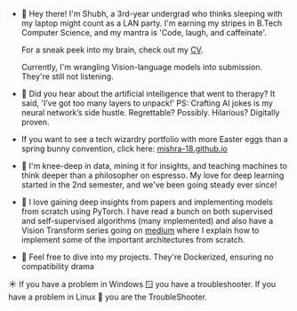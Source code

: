 - 👋 Hey there! I'm Shubh, a 3rd-year undergrad who thinks sleeping with my laptop might count as a LAN party. I'm earning my stripes in B.Tech Computer Science, and my mantra is 'Code, laugh, and caffeinate'.

  For a sneak peek into my brain, check out my [CV](https://drive.google.com/file/d/1XNJxrbujD-wmcy6Lafyo9rxmXIJE5hsO/view?usp=sharing).
  
  Currently, I'm wrangling Vision-language models into submission. They're still not listening.

- 👀 Did you hear about the artificial intelligence that went to therapy? It said, 'I’ve got too many layers to unpack!'
PS: Crafting AI jokes is my neural network’s side hustle. Regrettable? Possibly. Hilarious? Digitally proven.

- If you want to see a tech wizardry portfolio with more Easter eggs than a spring bunny convention, click here: [mishra-18.github.io](https://mishra-18.github.io)

- 🌱 I'm knee-deep in data, mining it for insights, and teaching machines to think deeper than a philosopher on espresso. My love for deep learning started in the 2nd semester, and we've been going steady ever since!
  
- 💞️ I love gaining deep insights from papers and implementing models from scratch using PyTorch. I have read a bunch on both supervised and self-supervised algorithms (many implemented) and also have a Vision Transform series going on [medium](https://medium.com/thedeephub/building-vision-transformer-from-scratch-using-pytorch-an-image-worth-16x16-words-24db5f159e27) where I explain how to implement some of the important architectures from scratch.

- 🐋 Feel free to dive into my projects. They're Dockerized, ensuring no compatibility drama

☀️ If you have a problem in Windows 🪟 you have a troubleshooter. If you have a problem in Linux 🐧 you are the TroubleShooter.

